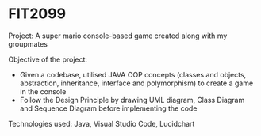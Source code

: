 # FIT2099

Project: A super mario console-based game created along with my groupmates

Objective of the project: 
- Given a codebase, utilised JAVA OOP concepts (classes and objects, abstraction, inheritance, interface and polymorphism) to create a game in the console
- Follow the Design Principle by drawing UML diagram, Class Diagram and Sequence Diagram before implementing the code

Technologies used: Java, Visual Studio Code, Lucidchart
